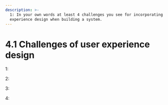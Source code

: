 ```yaml
---
description: >-
  1: In your own words at least 4 challenges you see for incorporating
  experience design when building a system.
---
```


# 4.1 Challenges of user experience design

1:

2:

3:

4:


